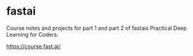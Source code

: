 # fastai
Course notes and projects for part 1 and part 2 of fastais Practical Deep Learning for Coders.

https://course.fast.ai/
